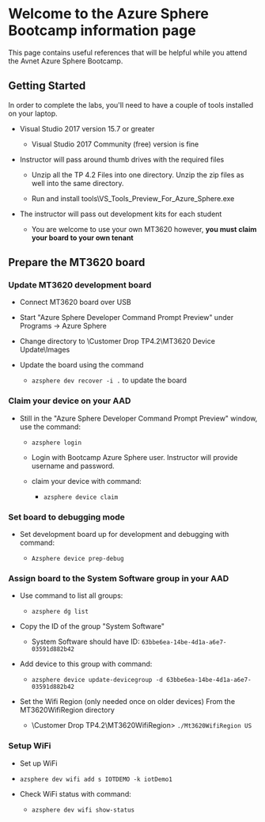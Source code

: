 # Welcome to the Azure Sphere Bootcamp information page

This page contains useful references that will be helpful while you attend the Avnet Azure Sphere Bootcamp.

## Getting Started

In order to complete the labs, you'll need to have a couple of tools installed on your laptop.

- Visual Studio 2017 version 15.7 or greater

  - Visual Studio 2017 Community (free) version is fine

- Instructor will pass around thumb drives with the required files

  - Unzip all the TP 4.2 Files into one directory.  Unzip the zip files as well into the same directory.
  
  - Run and install tools\VS_Tools_Preview_For_Azure_Sphere.exe

- The instructor will pass out development kits for each student

  - You are welcome to use your own MT3620 however, **you must claim your board to your own tenant**

## Prepare the MT3620 board

### Update MT3620 development board

- Connect MT3620 board over USB

- Start "Azure Sphere Developer Command Prompt Preview" under Programs -> Azure Sphere

- Change directory to <your location>\Customer Drop TP4.2\MT3620 Device Update\Images

- Update the board using the command 
  
  - ```azsphere dev recover -i .``` to update the board

### Claim your device on your AAD

- Still in the "Azure Sphere Developer Command Prompt Preview" window, use the command:

  - ```azsphere login```

  - Login with Bootcamp Azure Sphere user.  Instructor will provide username and password.
  
  - claim your device with command: 
  
    - ```azsphere device claim```

### Set board to debugging mode

- Set development board up for development and debugging with command:

  - ```Azsphere device prep-debug```

### Assign board to the System Software group in your AAD

- Use command to list all groups:

  - ```azsphere dg list```  

- Copy the ID of the group "System Software" 
  
  - System Software should have ID: ```63bbe6ea-14be-4d1a-a6e7-03591d882b42```

- Add device to this group with command:

  - ```azsphere device update-devicegroup -d 63bbe6ea-14be-4d1a-a6e7-03591d882b42```

- Set the Wifi Region (only needed once on older devices)  From the MT3620WifiRegion directory
  - \Customer Drop TP4.2\MT3620WifiRegion> ```./Mt3620WifiRegion US```

### Setup WiFi

- Set up WiFi 
  
 - ```azsphere dev wifi add s IOTDEMO -k iotDemo1```

- Check WiFi status with command:

  - ```azsphere dev wifi show-status```

